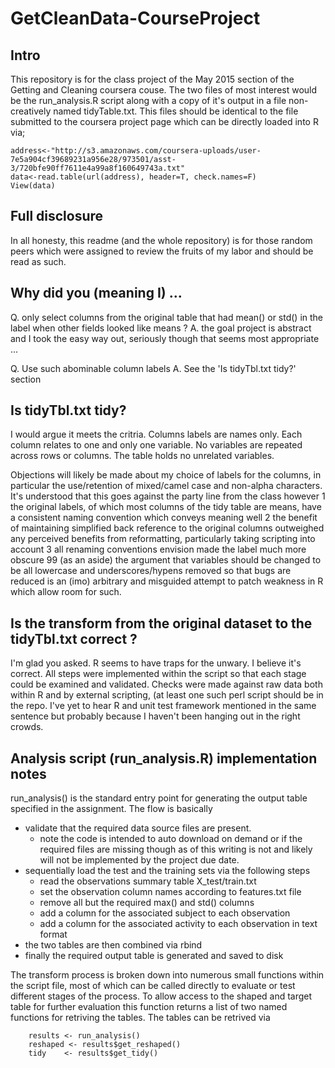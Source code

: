 # GetCleanData-CourseProject

## Intro
This repository is for the class project of the May 2015 section of the Getting and Cleaning coursera couse. The two files of most interest would be the run\_analysis.R script along with a copy of it's output in a file non-creatively named tidyTable.txt. This files should be identical to the file submitted to the coursera project page which can be directly loaded into R via;

``` 
address<-"http://s3.amazonaws.com/coursera-uploads/user-7e5a904cf39689231a956e28/973501/asst-3/720bfe90ff7611e4a99a8f160649743a.txt"
data<-read.table(url(address), header=T, check.names=F)
View(data)
```

## Full disclosure
In all honesty, this readme (and the whole repository) is for those random peers which were assigned to review the fruits of my labor and should be read as such.

## Why did you (meaning I)  ... 
Q. only select columns from the original table that had mean() or std() in the label when other fields looked like means ? 
A. the goal project is abstract and I took the easy way out, seriously though that seems most appropriate ...

Q. Use such abominable column labels
A. See the 'Is tidyTbl.txt tidy?' section

## Is tidyTbl.txt tidy?
I would argue it meets the critria. Columns labels are names only. Each column relates to one and only one variable. No variables are repeated across rows or columns. The table holds no unrelated variables.   

Objections will likely be made about my choice of labels for the columns, in particular the use/retention of mixed/camel case and non-alpha characters. It's understood that this goes against the party line from the class however 
  1 the original labels, of which most columns of the tidy table are means, have a consistent naming convention which conveys meaning well
  2 the benefit of maintaining simplified back reference to the original columns outweighed any perceived benefits from reformatting, particularly taking scripting into account
  3 all renaming conventions envision made the label much more obscure
  99 (as an aside) the argument that variables should be changed to be all lowercase and underscores/hypens removed so that bugs are reduced is an (imo) arbitrary and misguided attempt to patch weakness in R which allow room for such.

## Is the transform from the original dataset to the tidyTbl.txt correct ?
I'm glad you asked. R seems to have traps for the unwary. I believe it's correct. All steps were implemented within the script so that each stage could be examined and validated. Checks were made against raw data both within R and by external scripting, (at least one such perl script should be in the repo. I've yet to hear R and unit test framework mentioned in the same sentence but probably because I haven't been hanging out in the right crowds.
        
## Analysis script (run\_analysis.R) implementation notes
run\_analysis() is the standard entry point for generating the output table specified in the assignment. The flow is basically
- validate that the required data source files are present. 
  - note the code is intended to auto download on demand or if the required files are missing though as of this writing is not and likely will not be implemented by the project due date.
- sequentially load the test and the training sets via the following steps
  - read the observations summary table X_test/train.txt
  - set the observation column names according to features.txt file
  - remove all but the required max() and std() columns
  - add a column for the associated subject to each observation
  - add a column for the associated activity to each observation in text format
- the two tables are then combined via rbind
- finally the required output table is generated and saved to disk

The transform process is broken down into numerous small functions within the script file, most of which can be called directly to evaluate or test different stages of the process.
To allow access to the shaped and target table for further evaluation this function returns a list of two named functions for retriving the tables. The tables can be retrived via

```
    results <- run_analysis()
    reshaped <- results$get_reshaped()
    tidy    <- results$get_tidy()

```

